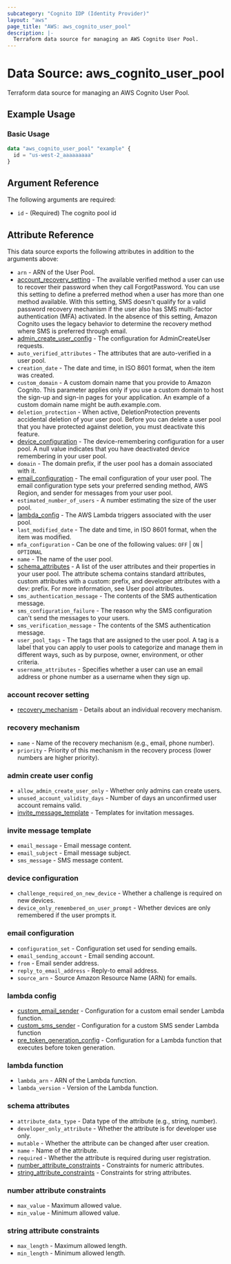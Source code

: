 ```yaml
---
subcategory: "Cognito IDP (Identity Provider)"
layout: "aws"
page_title: "AWS: aws_cognito_user_pool"
description: |-
  Terraform data source for managing an AWS Cognito User Pool.
---
```


# Data Source: aws_cognito_user_pool

Terraform data source for managing an AWS Cognito User Pool.

## Example Usage

### Basic Usage

```terraform
data "aws_cognito_user_pool" "example" {
  id = "us-west-2_aaaaaaaaa"
}
```

## Argument Reference

The following arguments are required:

* `id` - (Required) The cognito pool id

## Attribute Reference

This data source exports the following attributes in addition to the arguments above:

* `arn` - ARN of the User Pool.
* [account_recovery_setting](#account-recover-setting) - The available verified method a user can use to recover their password when they call ForgotPassword. You can use this setting to define a preferred method when a user has more than one method available. With this setting, SMS doesn't qualify for a valid password recovery mechanism if the user also has SMS multi-factor authentication (MFA) activated. In the absence of this setting, Amazon Cognito uses the legacy behavior to determine the recovery method where SMS is preferred through email.
* [admin_create_user_config](#admin-create-user-config) - The configuration for AdminCreateUser requests.
* `auto_verified_attributes` - The attributes that are auto-verified in a user pool.
* `creation_date` - The date and time, in ISO 8601 format, when the item was created.
* `custom_domain` - A custom domain name that you provide to Amazon Cognito. This parameter applies only if you use a custom domain to host the sign-up and sign-in pages for your application. An example of a custom domain name might be auth.example.com.
* `deletion_protection` - When active, DeletionProtection prevents accidental deletion of your user pool. Before you can delete a user pool that you have protected against deletion, you must deactivate this feature.
* [device_configuration](#device-configuration) - The device-remembering configuration for a user pool. A null value indicates that you have deactivated device remembering in your user pool.
* `domain` - The domain prefix, if the user pool has a domain associated with it.
* [email_configuration](#email-configuration) - The email configuration of your user pool. The email configuration type sets your preferred sending method, AWS Region, and sender for messages from your user pool.
* `estimated_number_of_users` - A number estimating the size of the user pool.
* [lambda_config](#lambda-config) - The AWS Lambda triggers associated with the user pool.
* `last_modified_date` - The date and time, in ISO 8601 format, when the item was modified.
* `mfa_configuration` - Can be one of the following values: `OFF` | `ON` | `OPTIONAL`
* `name` - The name of the user pool.
* [schema_attributes](#schema-attributes) - A list of the user attributes and their properties in your user pool. The attribute schema contains standard attributes, custom attributes with a custom: prefix, and developer attributes with a dev: prefix. For more information, see User pool attributes.
* `sms_authentication_message` - The contents of the SMS authentication message.
* `sms_configuration_failure` - The reason why the SMS configuration can't send the messages to your users.
* `sms_verification_message` - The contents of the SMS authentication message.
* `user_pool_tags` - The tags that are assigned to the user pool. A tag is a label that you can apply to user pools to categorize and manage them in different ways, such as by purpose, owner, environment, or other criteria.
* `username_attributes` - Specifies whether a user can use an email address or phone number as a username when they sign up.

### account recover setting

* [recovery_mechanism](#recovery-mechanism) - Details about an individual recovery mechanism.

### recovery mechanism

* `name` - Name of the recovery mechanism (e.g., email, phone number).
* `priority` - Priority of this mechanism in the recovery process (lower numbers are higher priority).

### admin create user config

* `allow_admin_create_user_only` - Whether only admins can create users.
* `unused_account_validity_days` - Number of days an unconfirmed user account remains valid.
* [invite_message_template](#invite-message-template) - Templates for invitation messages.

### invite message template

* `email_message` - Email message content.
* `email_subject` - Email message subject.
* `sms_message` - SMS message content.

### device configuration

* `challenge_required_on_new_device` - Whether a challenge is required on new devices.
* `device_only_remembered_on_user_prompt` - Whether devices are only remembered if the user prompts it.

### email configuration

* `configuration_set` - Configuration set used for sending emails.
* `email_sending_account` - Email sending account.
* `from` - Email sender address.
* `reply_to_email_address` - Reply-to email address.
* `source_arn` - Source Amazon Resource Name (ARN) for emails.

### lambda config

* [custom_email_sender](#lambda-function) - Configuration for a custom email sender Lambda function.
* [custom_sms_sender](#lambda-function) - Configuration for a custom SMS sender Lambda function
* [pre_token_generation_config](#lambda-function) - Configuration for a Lambda function that executes before token generation.

### lambda function

* `lambda_arn` - ARN of the Lambda function.
* `lambda_version` - Version of the Lambda function.

### schema attributes

* `attribute_data_type` - Data type of the attribute (e.g., string, number).
* `developer_only_attribute` - Whether the attribute is for developer use only.
* `mutable` - Whether the attribute can be changed after user creation.
* `name` - Name of the attribute.
* `required` - Whether the attribute is required during user registration.
* [number_attribute_constraints](#number-attribute-constraints) - Constraints for numeric attributes.
* [string_attribute_constraints](#string-attribute-constraints) - Constraints for string attributes.

### number attribute constraints

* `max_value` - Maximum allowed value.
* `min_value` - Minimum allowed value.

### string attribute constraints

* `max_length` - Maximum allowed length.
* `min_length` - Minimum allowed length.
